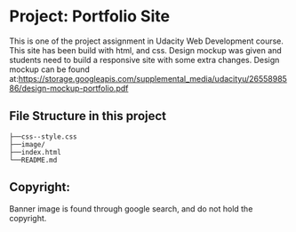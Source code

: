 # Project: Portfolio Site
This is one of the project assignment in Udacity Web Development course. This site has been build with html, and css. Design mockup was given and students need to build a responsive site with some extra changes. Design mockup can be found at:https://storage.googleapis.com/supplemental_media/udacityu/2655898586/design-mockup-portfolio.pdf

## File Structure in this project

    ├──css--style.css
    ├──image/
    ├──index.html
    └──README.md

## Copyright:
Banner image is found through google search, and do not hold the copyright.


